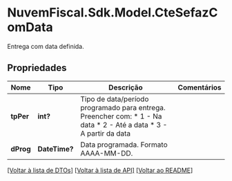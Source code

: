 # NuvemFiscal.Sdk.Model.CteSefazComData
Entrega com data definida.

## Propriedades

Nome | Tipo | Descrição | Comentários
------------ | ------------- | ------------- | -------------
**tpPer** | **int?** | Tipo de data/período programado para entrega.  Preencher com:  * 1 - Na data  * 2 - Até a data  * 3 - A partir da data | 
**dProg** | **DateTime?** | Data programada.  Formato AAAA-MM-DD. | 

[[Voltar à lista de DTOs]](../README.md#documentation-for-models) [[Voltar à lista de API]](../README.md#documentation-for-api-endpoints) [[Voltar ao README]](../README.md)

